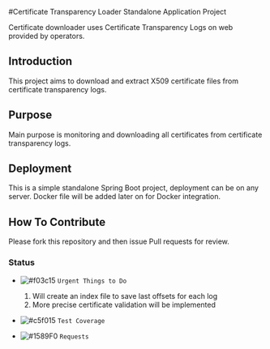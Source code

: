 #Certificate Transparency Loader Standalone Application Project

Certificate downloader uses Certificate Transparency Logs on web provided by operators.

## Introduction

This project aims to download and extract X509 certificate files from certificate transparency logs.

## Purpose

Main purpose is monitoring and downloading all certificates from certificate transparency logs.

## Deployment

This is a simple standalone Spring Boot project, deployment can be on any server. Docker file will be added later 
on for Docker integration.

## How To Contribute

Please fork this repository and then issue Pull requests for review.

### Status
- ![#f03c15](https://placehold.it/15/f03c15/000000?text=+) `Urgent Things to Do`
  1. Will create an index file to save last offsets for each log
  2. More precise certificate validation will be implemented
  
- ![#c5f015](https://placehold.it/15/c5f015/000000?text=+) `Test Coverage`
  
- ![#1589F0](https://placehold.it/15/1589F0/000000?text=+) `Requests`